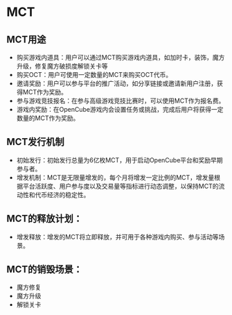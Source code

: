 # MCT



## MCT用途

* 购买游戏内道具：用户可以通过MCT购买游戏内道具，如加时卡，装饰，魔方升级，修复魔方破损度解锁关卡等
* 购买OCT：用户可使用一定数量的MCT来购买OCT代币。
* 邀请奖励：用户可以参与平台的推广活动，如分享链接或邀请新用户注册，获得MCT作为奖励。
* 参与游戏竞技报名：在参与高级游戏竞技比赛时，可以使用MCT作为报名费。
* 游戏内奖励：在OpenCube游戏内会设置任务或挑战，完成后用户将获得一定数量的MCT作为奖励。



## MCT发行机制

* 初始发行：初始发行总量为6亿枚MCT，用于启动OpenCube平台和奖励早期参与者。
* 增发机制：MCT是无限量增发的，每个月将增发一定比例的MCT，增发量根据平台活跃度、用户参与度以及交易量等指标进行动态调整，以保持MCT的流动性和代币经济的稳定性。



## **MCT的释放计划：**

* 增发释放：增发的MCT将立即释放，并可用于各种游戏内购买、参与活动等场景。



## MCT的销毁场景：

* 魔方修复
* 魔方升级
* 解锁关卡

